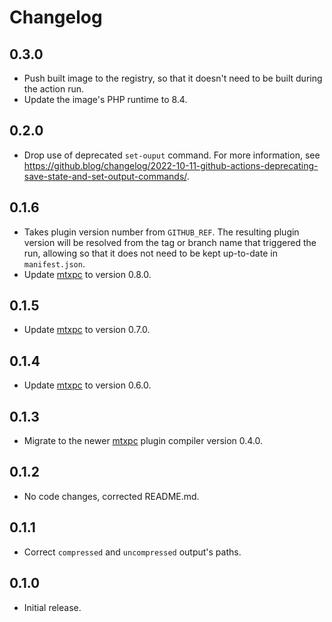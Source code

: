 # Changelog

## 0.3.0

* Push built image to the registry, so that it doesn't need to be built during the action run.
* Update the image's PHP runtime to 8.4.

## 0.2.0

* Drop use of deprecated `set-ouput` command. For more information, see https://github.blog/changelog/2022-10-11-github-actions-deprecating-save-state-and-set-output-commands/.

## 0.1.6

* Takes plugin version number from `GITHUB_REF`. The resulting plugin version will be resolved from the tag or
  branch name that triggered the run, allowing so that it does not need to be kept up-to-date in `manifest.json`.
* Update [mtxpc](https://github.com/gocom/MassPlugCompiler) to version 0.8.0.

## 0.1.5

* Update [mtxpc](https://github.com/gocom/MassPlugCompiler) to version 0.7.0.

## 0.1.4

* Update [mtxpc](https://github.com/gocom/MassPlugCompiler) to version 0.6.0.

## 0.1.3

* Migrate to the newer [mtxpc](https://github.com/gocom/MassPlugCompiler) plugin compiler version 0.4.0.

## 0.1.2

* No code changes, corrected README.md.

## 0.1.1

* Correct `compressed` and `uncompressed` output's paths.

## 0.1.0

* Initial release.
